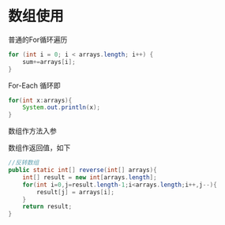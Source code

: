 # 数组使用

普通的For循环遍历

```java
for (int i = 0; i < arrays.length; i++) {
    sum+=arrays[i];
}
```

For-Each 循环即

```java
for(int x:arrays){
    System.out.println(x);
}
```

数组作方法入参

数组作返回值，如下

```java
//反转数组
public static int[] reverse(int[] arrays){
    int[] result = new int[arrays.length];
    for(int i=0,j=result.length-1;i<arrays.length;i++,j--){
        result[j] = arrays[i];
    }
    return result;
}
```